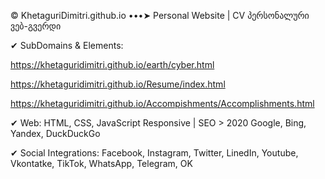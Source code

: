 © KhetaguriDimitri.github.io •••➤ 
Personal Website | CV
პერსონალური ვებ-გვერდი

✔ SubDomains & Elements:

https://khetaguridimitri.github.io/earth/cyber.html

https://khetaguridimitri.github.io/Resume/index.html

https://khetaguridimitri.github.io/Accompishments/Accomplishments.html

✔ Web:
HTML, CSS, JavaScript Responsive | SEO > 2020 Google, Bing, Yandex, DuckDuckGo

✔ Social Integrations:
Facebook, Instagram, Twitter, LinedIn, Youtube, Vkontatke, TikTok, WhatsApp, Telegram, OK
